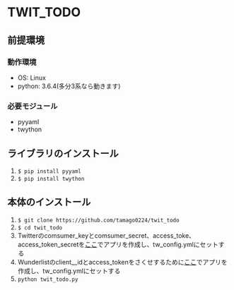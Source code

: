 # TWIT_TODO

## 前提環境
### 動作環境
- OS: Linux
- python: 3.6.4(多分3系なら動きます)

### 必要モジュール
- pyyaml
- twython

## ライブラリのインストール
1. `$ pip install pyyaml`
1. `$ pip install twython`

## 本体のインストール
1. `$ git clone https://github.com/tamago0224/twit_todo`
1. `$ cd twit_todo `
1. Twitterのcomsumer_keyとcomsumer_secret、access_toke、access_token_secretを[ここ](https://apps.twitter.com)でアプリを作成し、tw_config.ymlにセットする
1. Wunderlistのclient__idとaccess_tokenをさくせするために[ここ](https://developer.wunderlist.com/apps)でアプリを作成し、tw_config.ymlにセットする
1. `python twit_todo.py`
